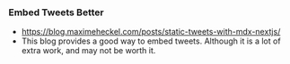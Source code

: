 ### Embed Tweets Better
- https://blog.maximeheckel.com/posts/static-tweets-with-mdx-nextjs/
- This blog provides a good way to embed tweets. Although it is a lot of extra work, and may not be worth it.